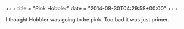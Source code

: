+++
title = "Pink Hobbler"
date = "2014-08-30T04:29:58+00:00"
+++

I thought Hobbler was going to be pink. Too bad it was just primer.
			